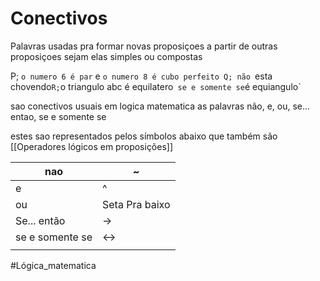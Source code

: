 # Conectivos

Palavras usadas pra formar novas proposiçoes a partir de outras proposiçoes sejam elas simples ou compostas

P; `o numero 6 é par` e `o numero 8 é cubo perfeito
Q; não `esta chovendo`
R; `o triangulo abc é equilatero`  se e somente se `é equiangulo`

sao conectivos usuais em logica matematica as palavras
não,  e,  ou, se... entao, se e somente se

estes sao representados pelos símbolos abaixo que também são [[Operadores lógicos em proposições]]

| nao             | ~              |
| --------------- | -------------- |
| e               | ^              |
| ou              | Seta Pra baixo |
| Se... então     | ->             |
| se e somente se | <->            |
|                 |                |



#Lógica_matematica